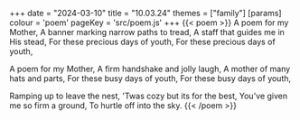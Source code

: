 +++
date = "2024-03-10"
title = "10.03.24"
themes = ["family"]
[params]
  colour = 'poem'
  pageKey = 'src/poem.js'
+++
{{< poem >}}
A poem for my Mother,
A banner marking narrow paths to tread,
A staff that guides me in His stead,
For these precious days of youth,
For these precious days of youth,

A poem for my Mother,
A firm handshake and jolly laugh,
A mother of many hats and parts,
For these busy days of youth,
For these busy days of youth,

Ramping up to leave the nest,
'Twas cozy but its for the best,
You've given me so firm a ground,
To hurtle off into the sky.
{{< /poem >}}